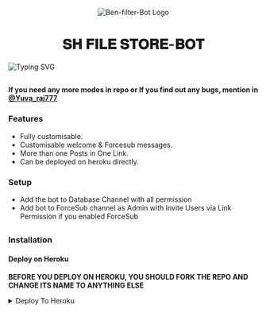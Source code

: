 <p align="center">
  <img src="https://graph.org/file/43fcca8ee2829dfa4436b.jpg" alt="Ben-filter-Bot Logo">
</p>
<h1 align="center">
   𝐒𝐇 𝐅𝐈𝐋𝐄 𝐒𝐓𝐎𝐑𝐄-𝐁𝐎𝐓
</h1>

![Typing SVG](https://readme-typing-svg.herokuapp.com/?lines=𝑊𝑒𝑙𝑐𝑜𝑚𝑒+𝑇𝑜+𝐒𝐇-𝐅𝐈𝐋𝐄-𝐒𝐓𝐎𝐑𝐄-𝐁𝐎𝐓!)
</p>

##

**If you need any more modes in repo or If you find out any bugs, mention in [@Yuva_raj777](https://www.telegram.dog/Yuva_raj777)**

### Features
- Fully customisable.
- Customisable welcome & Forcesub messages.
- More than one Posts in One Link.
- Can be deployed on heroku directly.

### Setup

- Add the bot to Database Channel with all permission
- Add bot to ForceSub channel as Admin with Invite Users via Link Permission if you enabled ForceSub 

##
### Installation
#### Deploy on Heroku
**BEFORE YOU DEPLOY ON HEROKU, YOU SHOULD FORK THE REPO AND CHANGE ITS NAME TO ANYTHING ELSE**<br>
<details><summary>Deploy To Heroku</summary>
<p>
<br>
<a href="https://heroku.com/deploy?template=https://github.com/Kushalhk/File-sharing">
  <img src="https://www.herokucdn.com/deploy/button.svg" alt="Deploy To Heroku">

<details><summary>Deploy To Koyeb</summary>
<br>
<b>The fastest way to deploy the application is to click the Deploy to Koyeb button below.</b>
<br>
<br>

#### Deploy on Koyeb

The fastest way to deploy the application is to click the **Deploy to Koyeb** button below.


[![Deploy to Koyeb](https://www.koyeb.com/static/images/deploy/button.svg)](https://app.koyeb.com/deploy?type=git&repository=github.com/Kushalhk/File-Sharing&branch=main)


  
